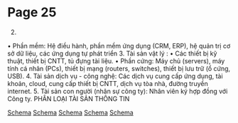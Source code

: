 # Page 25


2. 
• Phần mềm: Hệ điều hành, phần mềm ứng dụng (CRM, ERP), hệ quản trị cơ sở dữ liệu, các ứng dụng tự phát triển
3. Tài sản vật lý :
• Các thiết bị kỹ thuật, thiết bị CNTT, tủ đựng tài liệu.
• Phần cứng: Máy chủ (servers), máy tính cá nhân (PCs), thiết bị mạng (routers, switches), thiết bị lưu trữ (ổ cứng, USB).
4. Tài sản dịch vụ - công nghệ: Các dịch vụ cung cấp ứng dụng, tài khoản, cloud, cung cấp thiết bị CNTT, dịch vụ tòa nhà, đường truyền internet.
5. Tài sản con người (nhân sự công ty): Nhân viên ký hợp đồng với Công ty.
PHÂN LOẠI TÀI SẢN THÔNG TIN

[Schema](page_25_img_0.png)
[Schema](page_25_img_1.png)
[Schema](page_25_img_2.png)
[Schema](page_25_img_3.png)
[Schema](page_25_img_4.png)
